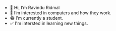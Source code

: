 - 👋 Hi, I’m Ravindu Ridmal
- 👀 I’m interested in computers and how they work.
- 😁 I’m currently a student.
- ✅ I'm intersted in learning new things.

<!---
RavinduRidmal/RavinduRidmal is a ✨ special ✨ repository because its `README.md` (this file) appears on your GitHub profile.
You can click the Preview link to take a look at your changes.
--->
<!---<h2 align='left'>📊 GitHub Stats</h2>

<a href="https://github.com/YutharsanS">
  <img align="center" src="https://github-readme-stats.vercel.app/api/top-langs/?username=RavinduRidmal&title_color=ffffff&text_color=c9cacc&icon_color=2bbc8a&bg_color=1d1f21&langs_count=3" />
</a>

<a href="https://github.com/YutharsanS/">
  <img align="center" src="https://github-readme-stats.vercel.app/api?username=RavinduRidmal&show_icons=true&line_height=27&count_private=true&title_color=ffffff&text_color=c9cacc&icon_color=2bbc8a&bg_color=1d1f21" alt="Ayesh's GitHub Stats" />
</a>
--->
